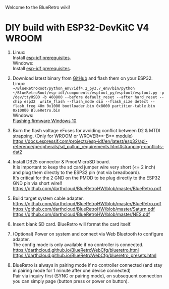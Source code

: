 Welcome to the BlueRetro wiki!

# DIY build with ESP32-DevKitC V4 WROOM
1. Linux:\
   Install [esp-idf prerequisites](https://docs.espressif.com/projects/esp-idf/en/latest/esp32/get-started/linux-setup.html).\
   Windows:\
   Install [esp-idf prerequisites](https://docs.espressif.com/projects/esp-idf/en/latest/esp32/get-started/windows-setup.html).
   
2. Download latest binary from [GitHub](https://github.com/darthcloud/BlueRetro/releases) and flash them on your ESP32.\
  Linux:\
  `~/BlueRetroRoot/python_env/idf4.2_py3.7_env/bin/python ~/BlueRetroRoot/esp-idf/components/esptool_py/esptool/esptool.py -p /dev/ttyUSB0 -b 460800 --before default_reset --after hard_reset --chip esp32  write_flash --flash_mode dio --flash_size detect --flash_freq 40m 0x1000 bootloader.bin 0x8000 partition-table.bin 0x10000 BlueRetro.bin`\
  Windows:\
  [Flashing firmware Windows 10](https://github.com/darthcloud/BlueRetro/wiki/Flashing-firmware-Windows-10)

3. Burn the flash voltage eFuses for avoiding conflict between D2 & MTDI strapping. (Only for WROOM or WROVER**-B** module)\
https://docs.espressif.com/projects/esp-idf/en/latest/esp32/api-reference/peripherals/sd_pullup_requirements.html#strapping-conflicts-dat2

4. Install DB25 connector & PmodMicroSD board.\
   It is important to keep the sd card jumper wire very short (<= 2 inch) and plug them directly to the ESP32 pin (not via breadboard).\
   It's critical for the 2 GND on the PMOD to be plug directly to the ESP32 GND pin via short wire!!\
https://github.com/darthcloud/BlueRetroHW/blob/master/BlueRetro.pdf

5. Build target system cable adapter.\
https://github.com/darthcloud/BlueRetroHW/blob/master/BlueRetro.pdf \
https://github.com/darthcloud/BlueRetroHW/blob/master/Saturn.pdf \
https://github.com/darthcloud/BlueRetroHW/blob/master/NES.pdf

6. Insert blank SD card. BlueRetro will format the card itself.

7. (Optional) Power on system and connect via Web Bluetooth to configure adapter.\
   The config mode is only available if no controller is connected. \
https://darthcloud.github.io/BlueRetroWebCfg/blueretro.html \
https://darthcloud.github.io/BlueRetroWebCfg/blueretro_presets.html

8. BlueRetro is always in pairing mode if no controller connected (and stay in pairing mode for 1 minute after one device connected)\
   Pair via inquiry first (SYNC or pairing mode), on subsequent connection you can simply page (button press or power on button).